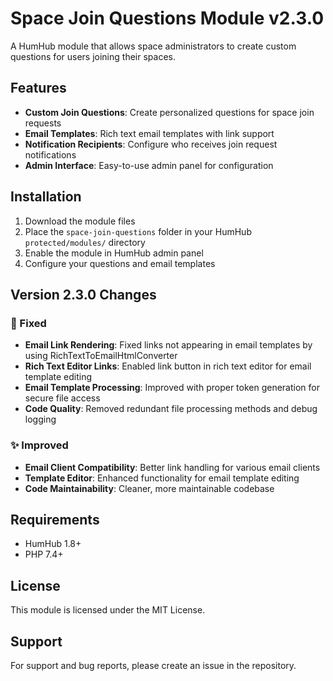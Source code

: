 # Space Join Questions Module v2.3.0

A HumHub module that allows space administrators to create custom questions for users joining their spaces.

## Features

- **Custom Join Questions**: Create personalized questions for space join requests
- **Email Templates**: Rich text email templates with link support
- **Notification Recipients**: Configure who receives join request notifications
- **Admin Interface**: Easy-to-use admin panel for configuration

## Installation

1. Download the module files
2. Place the `space-join-questions` folder in your HumHub `protected/modules/` directory
3. Enable the module in HumHub admin panel
4. Configure your questions and email templates

## Version 2.3.0 Changes

### 🔧 Fixed
- **Email Link Rendering**: Fixed links not appearing in email templates by using RichTextToEmailHtmlConverter
- **Rich Text Editor Links**: Enabled link button in rich text editor for email template editing
- **Email Template Processing**: Improved with proper token generation for secure file access
- **Code Quality**: Removed redundant file processing methods and debug logging

### ✨ Improved
- **Email Client Compatibility**: Better link handling for various email clients
- **Template Editor**: Enhanced functionality for email template editing
- **Code Maintainability**: Cleaner, more maintainable codebase

## Requirements

- HumHub 1.8+
- PHP 7.4+

## License

This module is licensed under the MIT License.

## Support

For support and bug reports, please create an issue in the repository.
